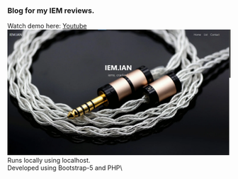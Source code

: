 ### Blog for my IEM reviews.

Watch demo here: [Youtube](https://youtu.be/_VFXxjOuSTE)
![Homescreen](assets/readme/home.png)
\
Runs locally using localhost.\
Developed using Bootstrap-5 and PHP\
